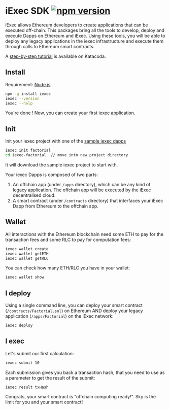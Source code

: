 # iExec SDK [![npm version](https://badge.fury.io/js/iexec.svg)](https://www.npmjs.com/package/iexec)


iExec allows Ethereum developers to create applications that can be executed off-chain.
This packages bring all the tools to develop, deploy and execute Dapps on Ethereum and iExec.
Using these tools, you will be able to deploy any legacy applications in the iexec infrastructure
and execute them through calls to Ethereum smart contracts.

A [step-by-step tutorial](https://goo.gl/REsz1j) is available on Katacoda.

## Install

Requirement: [Node.js](https://nodejs.org/en/)

```bash
npm -g install iexec
iexec --version
iexec --help
```

You're done ! Now, you can create your first iexec application.


## Init

Init your iexec project with one of the [sample iexec dapps](https://github.com/iExecBlockchainComputing/iexec-dapp-samples/tree/master)
```bash
iexec init factorial
cd iexec-factorial  // move into new project directory
```

It will download the sample iexec project to start with.

Your iexec Dapps is composed of two parts:
1. An offchain app (under ```/apps``` directory), which can be any kind of legacy application. The offchain app will be executed by the iExec decentralised cloud.
2. A smart contract (under ```/contracts``` directory) that interfaces your iExec Dapp from Ethereum to the offchain app.


## Wallet

All interactions with the Ethereum blockchain need some ETH to pay for the transaction fees and some RLC to pay for computation fees:
```bash
iexec wallet create
iexec wallet getETH
iexec wallet getRLC
```
You can check how many ETH/RLC you have in your wallet:
```bash
iexec wallet show
```

## I deploy
Using a single command line, you can deploy your smart contract (```/contracts/Factorial.sol```) on Ethereum AND deploy your legacy application (```/apps/Factorial```) on the iExec network:
```bash
iexec deploy
```

## I exec

Let's submit our first calculation:
```bash
iexec submit 10
```
Each submission gives you back a transaction hash, that you need to use as a parameter to get the result of the submit:
```
iexec result txHash
```

Congrats, your smart contract is "offchain computing ready!". Sky is the limit for you and your smart contract!

